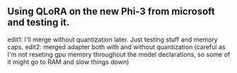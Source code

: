 ## Using QLoRA on the new Phi-3 from microsoft and testing it.

edit1: I'll merge without quantization later. Just testing stuff and memory caps. 
edit2: merged adapter both with and without quantization (careful as I'm not reseting gpu memory throughout the model declarations, so some of it might go to RAM and slow things down)
